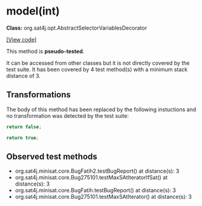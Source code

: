 # model(int)

**Class:** org.sat4j.opt.AbstractSelectorVariablesDecorator

[[View code]](https://gitlab.ow2.org/sat4j/sat4j/blob/09e9173e400ea6c1794354ca54c36607c53391ff/org.sat4j.core/src/main/java//org/sat4j/opt/AbstractSelectorVariablesDecorator.java#L128)

This method is **pseudo-tested**.


It can be accessed from other classes but it is not directly covered by the test suite. 
It has been covered by 4 test method(s) with a minimum stack distance of 3.

## Transformations


The body of this method has been replaced by the following instuctions and no transformation was detected by the test suite:

```Java
return false;
```

```Java
return true;
```





## Observed test methods

* org.sat4j.minisat.core.BugFatih2.testBugReport() at distance(s): 3
* org.sat4j.minisat.core.Bug275101.testMaxSAtIteratorIfSat() at distance(s): 3
* org.sat4j.minisat.core.BugFatih.testBugReport() at distance(s): 3
* org.sat4j.minisat.core.Bug275101.testMaxSAtIterator() at distance(s): 3

